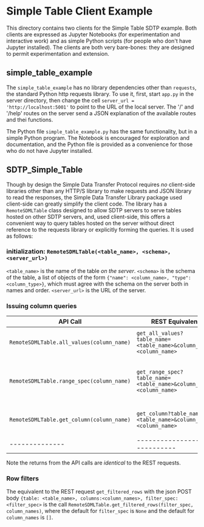 # Simple Table Client Example
This directory contains two clients for the Simple  Table SDTP example.  Both clients are expressed as Jupyter Notebooks (for experimentation and interactive work) and as simple Python scripts (for people who don't have Jupyter installed).  The clients are both very bare-bones: they are designed to permit experimentation and extension.

## simple_table_example

The `simple_table_example` has no library dependencies other than `requests`, the standard Python http requests library.  To use it, first, start `app.py` in the server directory, then change the cell `server_url = 'http://localhost:5001'` to point to the URL of the local server.  The '/' and '/help' routes on the server send a JSON explanation of the available routes and thei functions.

The Python file `simple_table_example.py` has the same functionality, but in a simple Python program.  The Notebook is encouraged for exploration and documentation, and the Python file is provided as a convenience for those who do not have Jupyter installed.

## SDTP_Simple_Table
Though by design the Simple Data Transfer Protocol requires _no_ client-side libraries other than any HTTP/S library to make requests and JSON library to read the responses, the Simple Data Transfer Library package used client-side can greatly simplify the client code.  The library has a `RemoteSDMLTable` class designed to allow SDTP servers to serve tables hosted on other SDTP servers, and, used client-side, this offers a convenient way to query tables hosted on the server without direct reference to the requests library or explicitly forming the queries.  It is used as follows:

### initialization: `RemoteSDMLTable(<table_name>, <schema>, <server_url>)`

`<table_name>` is the name of the table _on the server_.
`<schema>` is the schema of the table, a list of objects of the form `{"name": <column_name>, "type": <column_type>}`, which must agree with the schema on the server  both in names and order.
`<server_url>` is the URL of the server.

### Issuing column queries
| API Call | REST Equivalent | Function | 
|----------|-----------------|----------|
| `RemoteSDMLTable.all_values(column_name)` | `get_all_values?table_name=<table_name>&column_name=<column_name>` | Get all the distinct values in `<column_name>` |
| `RemoteSDMLTable.range_spec(column_name)` | `get_range_spec?table_name=<table_name>&column_name=<column_name>` | Get all the  min and max values in `<column_name>` as an ordered list |
| `RemoteSDMLTable.get_column(column_name)` | `get_column?table_name=<table_name>&column_name=<column_name>` | Get the column `<column_name>` as a list |
|--------------|-----------------------------|-------------------|

Note the returns from the API calls are _identical_ to the REST requests.

### Row filters
The equivalent to the REST request `get_filtered_rows` with the json POST body `{table: <table_name>, columns:<column_names>, filter_spec:<filter_spec>` is the call `RemoteSDMLTable.get_filtered_rows(filter_spec, column_names)`, where the default for `filter_spec` is `None` and the default for `column_names` is `[]`.
